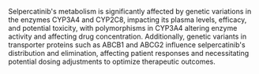 Selpercatinib's metabolism is significantly affected by genetic variations in the enzymes CYP3A4 and CYP2C8, impacting its plasma levels, efficacy, and potential toxicity, with polymorphisms in CYP3A4 altering enzyme activity and affecting drug concentration. Additionally, genetic variants in transporter proteins such as ABCB1 and ABCG2 influence selpercatinib's distribution and elimination, affecting patient responses and necessitating potential dosing adjustments to optimize therapeutic outcomes.